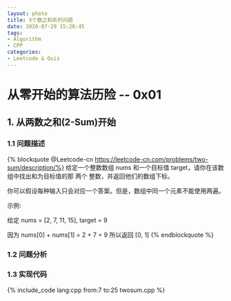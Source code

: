 ```yaml
---
layout: photo
title: X个数之和系列问题
date: 2020-07-29 15:28:45
tags: 
- Algorithm
- CPP
categories:
- Leetcode & Quiz
---
```

# 从零开始的算法历险 -- 0x01

## 1. 从两数之和(2-Sum)开始

### 1.1 问题描述

{% blockquote @Leetcode-cn https://leetcode-cn.com/problems/two-sum/description/%}
给定一个整数数组 nums 和一个目标值 target，请你在该数组中找出和为目标值的那 两个 整数，并返回他们的数组下标。

你可以假设每种输入只会对应一个答案。但是，数组中同一个元素不能使用两遍。

示例:

给定 nums = [2, 7, 11, 15], target = 9

因为 nums[0] + nums[1] = 2 + 7 = 9
所以返回 [0, 1]
{% endblockquote %}

### 1.2 问题分析


### 1.3 实现代码
{% include_code lang:cpp from:7 to:25 twosum.cpp %}